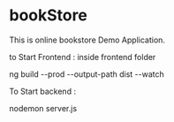# bookStore

This is online bookstore Demo Application.

to Start Frontend :
inside frontend folder

ng build --prod --output-path dist --watch

To Start backend :

nodemon server.js
